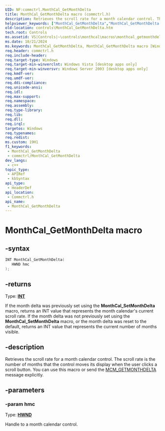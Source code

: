 ```yaml
---
UID: NF:commctrl.MonthCal_GetMonthDelta
title: MonthCal_GetMonthDelta macro (commctrl.h)
description: Retrieves the scroll rate for a month calendar control. The scroll rate is the number of months that the control moves its display when the user clicks a scroll button. You can use this macro or send the MCM_GETMONTHDELTA message explicitly.
helpviewer_keywords: ["MonthCal_GetMonthDelta","MonthCal_GetMonthDelta macro [Windows Controls]","_win32_MonthCal_GetMonthDelta","_win32_MonthCal_GetMonthDelta_cpp","commctrl/MonthCal_GetMonthDelta","controls.MonthCal_GetMonthDelta","controls._win32_MonthCal_GetMonthDelta"]
old-location: controls\MonthCal_GetMonthDelta.htm
tech.root: Controls
ms.assetid: VS|Controls|~\controls\monthcal\macros\monthcal_getmonthdelta.htm
ms.date: 10/21/2024
ms.keywords: MonthCal_GetMonthDelta, MonthCal_GetMonthDelta macro [Windows Controls], _win32_MonthCal_GetMonthDelta, _win32_MonthCal_GetMonthDelta_cpp, commctrl/MonthCal_GetMonthDelta, controls.MonthCal_GetMonthDelta, controls._win32_MonthCal_GetMonthDelta
req.header: commctrl.h
req.include-header: 
req.target-type: Windows
req.target-min-winverclnt: Windows Vista [desktop apps only]
req.target-min-winversvr: Windows Server 2003 [desktop apps only]
req.kmdf-ver: 
req.umdf-ver: 
req.ddi-compliance: 
req.unicode-ansi: 
req.idl: 
req.max-support: 
req.namespace: 
req.assembly: 
req.type-library: 
req.lib: 
req.dll: 
req.irql: 
targetos: Windows
req.typenames: 
req.redist: 
ms.custom: 19H1
f1_keywords:
 - MonthCal_GetMonthDelta
 - commctrl/MonthCal_GetMonthDelta
dev_langs:
 - c++
topic_type:
 - APIRef
 - kbSyntax
api_type:
 - HeaderDef
api_location:
 - Commctrl.h
api_name:
 - MonthCal_GetMonthDelta
---
```


# MonthCal_GetMonthDelta macro

## -syntax

```cpp
INT MonthCal_GetMonthDelta(
   HWND hmc
);
```

## -returns

Type: **[INT](/windows/desktop/winprog/windows-data-types)**

If the month delta was previously set using the <b>MonthCal_SetMonthDelta</b> macro, returns an INT value that represents the month calendar's current scroll rate. If the month delta was not previously set using the <b>MonthCal_SetMonthDelta</b> macro, or the month delta was reset to the default, returns an INT value that represents the current number of months visible.


## -description

Retrieves the scroll rate for a month calendar control. The scroll rate is the number of months that the control moves its display when the user clicks a scroll button. You can use this macro or send the <a href="/windows/desktop/Controls/mcm-getmonthdelta">MCM_GETMONTHDELTA</a> message explicitly.

## -parameters

### -param hmc

Type: <b><a href="/windows/desktop/WinProg/windows-data-types">HWND</a></b>

Handle to a month calendar control.

